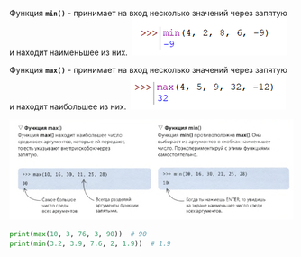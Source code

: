 Функция **`min()`** - принимает на вход несколько значений через запятую и находит наименьшее из них. 
![](../../../04.stepik_indi/_pictures/image_20250405095731.png)

Функция **`max()`** - принимает на вход несколько значений через запятую и находит наибольшее из них. 
![](../../../04.stepik_indi/_pictures/image_20250405095827.png)

![](../../../01.Pyth_for_children/_pictures/Pasted_image_20250306225609.png)
```python
print(max(10, 3, 76, 3, 90))  # 90
print(min(3.2, 3.9, 7.6, 2, 1.9))  # 1.9
```

